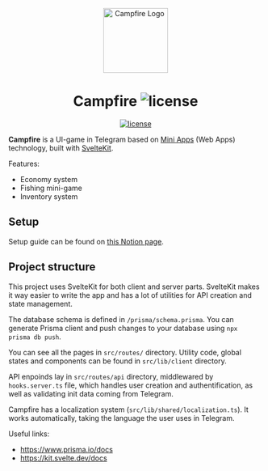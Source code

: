 <p align="center">
    <img src="https://i.imgur.com/DnudRMs.png" alt="Campfire Logo" width="128" height="128">
    <h1 align="center">Campfire <img alt="license" src="https://img.shields.io/badge/BETA-F16E14?style=flat-square"></h1>
</p>

<p align="center">
	<a aria-label="License" href="https://github.com/sadnesszephyr/campfire/blob/main/LICENSE">
		<img alt="license" src="https://img.shields.io/github/license/sadnesszephyr/campfire?style=flat-square&labelColor=1A1A1A">
	</a>
</p>

**Campfire** is a UI-game in Telegram based on [Mini Apps](https://core.telegram.org/bots/webapps) (Web Apps) technology, built with [SvelteKit](https://kit.svelte.dev/).

Features:

* Economy system
* Fishing mini-game
* Inventory system

## Setup

Setup guide can be found on [this Notion page](https://timnik.notion.site/Campfire-Setup-Guide-f8afd3486bc34b83b191d1f9b066771b).

## Project structure

This project uses SvelteKit for both client and server parts. SvelteKit makes it way easier to write the app and has a lot of utilities for API creation and state management.

The database schema is defined in `/prisma/schema.prisma`. You can generate Prisma client and push changes to your database using `npx prisma db push`.

You can see all the pages in `src/routes/` directory. Utility code, global states and components can be found in `src/lib/client` directory.

API enpoinds lay in `src/routes/api` directory, middlewared by `hooks.server.ts` file, which handles user creation and authentification, as well as validating init data coming from Telegram.

Campfire has a localization system (`src/lib/shared/localization.ts`). It works automatically, taking the language the user uses in Telegram.

Useful links:

* https://www.prisma.io/docs
* https://kit.svelte.dev/docs